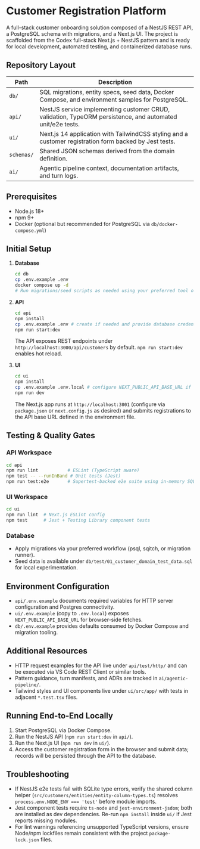 # Customer Registration Platform

A full-stack customer onboarding solution composed of a NestJS REST API, a PostgreSQL schema with migrations, and a Next.js UI. The project is scaffolded from the Codex full-stack Next.js + NestJS pattern and is ready for local development, automated testing, and containerized database runs.

## Repository Layout

| Path | Description |
| ---- | ----------- |
| `db/` | SQL migrations, entity specs, seed data, Docker Compose, and environment samples for PostgreSQL. |
| `api/` | NestJS service implementing customer CRUD, validation, TypeORM persistence, and automated unit/e2e tests. |
| `ui/` | Next.js 14 application with TailwindCSS styling and a customer registration form backed by Jest tests. |
| `schemas/` | Shared JSON schemas derived from the domain definition. |
| `ai/` | Agentic pipeline context, documentation artifacts, and turn logs. |

## Prerequisites

- Node.js 18+
- npm 9+
- Docker (optional but recommended for PostgreSQL via `db/docker-compose.yml`)

## Initial Setup

1. **Database**
   ```bash
   cd db
   cp .env.example .env
   docker compose up -d
   # Run migrations/seed scripts as needed using your preferred tool or psql
   ```

2. **API**
   ```bash
   cd api
   npm install
   cp .env.example .env # create if needed and provide database credentials
   npm run start:dev
   ```
   The API exposes REST endpoints under `http://localhost:3000/api/customers` by default. `npm run start:dev` enables hot reload.

3. **UI**
   ```bash
   cd ui
   npm install
   cp .env.example .env.local # configure NEXT_PUBLIC_API_BASE_URL if necessary
   npm run dev
   ```
   The Next.js app runs at `http://localhost:3001` (configure via `package.json` or `next.config.js` as desired) and submits registrations to the API base URL defined in the environment file.

## Testing & Quality Gates

### API Workspace

```bash
cd api
npm run lint           # ESLint (TypeScript aware)
npm test -- --runInBand # Unit tests (Jest)
npm run test:e2e       # Supertest-backed e2e suite using in-memory SQLite
```

### UI Workspace

```bash
cd ui
npm run lint  # Next.js ESLint config
npm test      # Jest + Testing Library component tests
```

### Database

- Apply migrations via your preferred workflow (psql, sqitch, or migration runner).
- Seed data is available under `db/test/01_customer_domain_test_data.sql` for local experimentation.

## Environment Configuration

- `api/.env.example` documents required variables for HTTP server configuration and Postgres connectivity.
- `ui/.env.example` (copy to `.env.local`) exposes `NEXT_PUBLIC_API_BASE_URL` for browser-side fetches.
- `db/.env.example` provides defaults consumed by Docker Compose and migration tooling.

## Additional Resources

- HTTP request examples for the API live under `api/test/http/` and can be executed via VS Code REST Client or similar tools.
- Pattern guidance, turn manifests, and ADRs are tracked in `ai/agentic-pipeline/`.
- Tailwind styles and UI components live under `ui/src/app/` with tests in adjacent `*.test.tsx` files.

## Running End-to-End Locally

1. Start PostgreSQL via Docker Compose.
2. Run the NestJS API (`npm run start:dev` in `api/`).
3. Run the Next.js UI (`npm run dev` in `ui/`).
4. Access the customer registration form in the browser and submit data; records will be persisted through the API to the database.

## Troubleshooting

- If NestJS e2e tests fail with SQLite type errors, verify the shared column helper (`src/customers/entities/entity-column-types.ts`) resolves `process.env.NODE_ENV === 'test'` before module imports.
- Jest component tests require `ts-node` and `jest-environment-jsdom`; both are installed as dev dependencies. Re-run `npm install` inside `ui/` if Jest reports missing modules.
- For lint warnings referencing unsupported TypeScript versions, ensure Node/npm lockfiles remain consistent with the project `package-lock.json` files.
